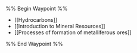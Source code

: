 %% Begin Waypoint %%
- [[Hydrocarbons]]
- [[Introduction to Mineral Resources]]
- [[Processes of formation of metalliferous ores]]

%% End Waypoint %%
